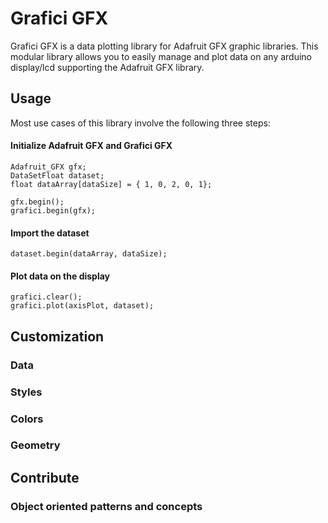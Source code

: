 # Grafici GFX
Grafici GFX is a data plotting library for Adafruit GFX graphic libraries. 
This modular library allows you to easily manage and plot data on any arduino display/lcd supporting the Adafruit GFX library.

## Usage
Most use cases of this library involve the following three steps:

#### Initialize Adafruit GFX and Grafici GFX
```
Adafruit_GFX gfx;
DataSetFloat dataset;
float dataArray[dataSize] = { 1, 0, 2, 0, 1};

gfx.begin();
grafici.begin(gfx);
```
#### Import the dataset
```
dataset.begin(dataArray, dataSize);
```

#### Plot data on the display
```
grafici.clear();
grafici.plot(axisPlot, dataset);
```
## Customization

### Data

### Styles

### Colors 

### Geometry

## Contribute

### Object oriented patterns and concepts


